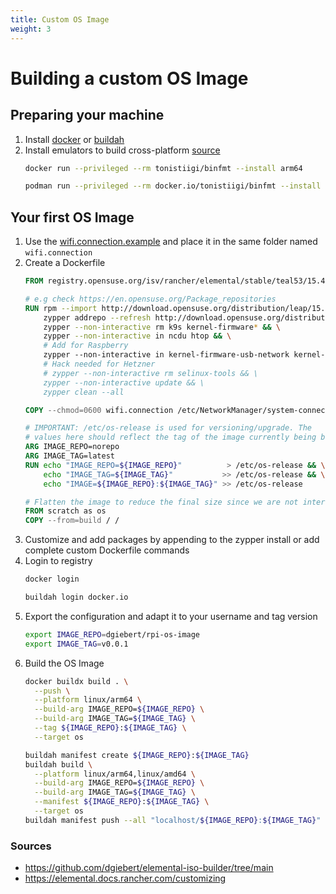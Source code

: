```yaml
---
title: Custom OS Image
weight: 3
---
```


# Building a custom OS Image

## Preparing your machine
1. Install [docker](https://docs.docker.com/engine/install/) or [buildah](https://github.com/containers/buildah/blob/main/install.md)
1. Install emulators to build cross-platform [source](https://github.com/tonistiigi/binfmt)
    ```sh
    docker run --privileged --rm tonistiigi/binfmt --install arm64
    ```
    ```sh
    podman run --privileged --rm docker.io/tonistiigi/binfmt --install arm64
    ```



## Your first OS Image

1. Use the [wifi.connection.example](https://github.com/dgiebert/cloudland-2023/blob/master/assets/wifi.connection.example) and place it in the same folder named `wifi.connection`
1. Create a Dockerfile
    ```Dockerfile
    FROM registry.opensuse.org/isv/rancher/elemental/stable/teal53/15.4/rancher/elemental-teal/5.3:latest AS build

    # e.g check https://en.opensuse.org/Package_repositories
    RUN rpm --import http://download.opensuse.org/distribution/leap/15.4/repo/oss/gpg-pubkey-3dbdc284-53674dd4.asc && \
        zypper addrepo --refresh http://download.opensuse.org/distribution/leap/15.4/repo/oss/ oss && \
        zypper --non-interactive rm k9s kernel-firmware* && \
        zypper --non-interactive in ncdu htop && \
        # Add for Raspberry
        zypper --non-interactive in kernel-firmware-usb-network kernel-firmware-brcm kernel-firmware-bnx2 && \
        # Hack needed for Hetzner
        # zypper --non-interactive rm selinux-tools && \
        zypper --non-interactive update && \
        zypper clean --all

    COPY --chmod=0600 wifi.connection /etc/NetworkManager/system-connections/wifi.connection

    # IMPORTANT: /etc/os-release is used for versioning/upgrade. The
    # values here should reflect the tag of the image currently being built
    ARG IMAGE_REPO=norepo
    ARG IMAGE_TAG=latest
    RUN echo "IMAGE_REPO=${IMAGE_REPO}"          > /etc/os-release && \
        echo "IMAGE_TAG=${IMAGE_TAG}"           >> /etc/os-release && \
        echo "IMAGE=${IMAGE_REPO}:${IMAGE_TAG}" >> /etc/os-release

    # Flatten the image to reduce the final size since we are not interested in layers
    FROM scratch as os
    COPY --from=build / /
    ```
2. Customize and add packages by appending to the zypper install or add complete custom Dockerfile commands 
3. Login to registry
    ```sh
    docker login
    ```
    ```sh
    buildah login docker.io
    ```
3. Export the configuration and adapt it to your username and tag version
    ```sh
    export IMAGE_REPO=dgiebert/rpi-os-image
    export IMAGE_TAG=v0.0.1
    ```
3. Build the OS Image
    ```sh
    docker buildx build . \
      --push \
      --platform linux/arm64 \
      --build-arg IMAGE_REPO=${IMAGE_REPO} \
      --build-arg IMAGE_TAG=${IMAGE_TAG} \
      --tag ${IMAGE_REPO}:${IMAGE_TAG} \
      --target os
    ```
    ```sh
    buildah manifest create ${IMAGE_REPO}:${IMAGE_TAG}
    buildah build \
      --platform linux/arm64,linux/amd64 \
      --build-arg IMAGE_REPO=${IMAGE_REPO} \
      --build-arg IMAGE_TAG=${IMAGE_TAG} \
      --manifest ${IMAGE_REPO}:${IMAGE_TAG} \
      --target os
    buildah manifest push --all "localhost/${IMAGE_REPO}:${IMAGE_TAG}" "docker://docker.io/${IMAGE_REPO}:${IMAGE_TAG}"
    ```
### Sources
- https://github.com/dgiebert/elemental-iso-builder/tree/main
- https://elemental.docs.rancher.com/customizing

